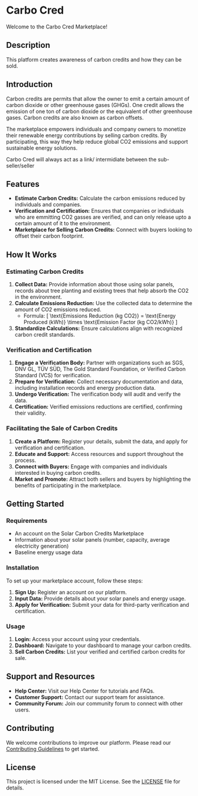 # Carbo Cred
Welcome to the Carbo Cred Marketplace! 

## Description
This platform creates awareness of carbon credits and how they can be sold.

## Introduction

Carbon credits are permits that allow the owner to emit a certain amount of carbon dioxide or other greenhouse gases (GHGs). One credit allows the emission of one ton of carbon dioxide or the equivalent of other greenhouse gases. Carbon credits are also known as carbon offsets.

The marketplace empowers individuals and company owners to monetize their renewable energy contributions by selling carbon credits. By participating, this way they help reduce global CO2 emissions and support sustainable energy solutions.

Carbo Cred will always act as a link/ intermidiate  between the sub-seller/seller

## Features

- **Estimate Carbon Credits:** Calculate the carbon emissions reduced by individuals and companies.
- **Verification and Certification:** Ensures that companies or individuals who are emmitting CO2 gasses are verified, and can only release upto a certain amount of it to the environment.
- **Marketplace for Selling Carbon Credits:** Connect with buyers looking to offset their carbon footprint.

## How It Works

### Estimating Carbon Credits

1. **Collect Data:** Provide information about those using solar panels, records about tree planting and existing trees that help absorb the CO2 in the environment.
2. **Calculate Emissions Reduction:** Use the collected data to determine the amount of CO2 emissions reduced.
   - Formula: 
     \[
     \text{Emissions Reduction (kg CO2)} = \text{Energy Produced (kWh)} \times \text{Emission Factor (kg CO2/kWh)}
     \]
3. **Standardize Calculations:** Ensure calculations align with recognized carbon credit standards.

### Verification and Certification

1. **Engage a Verification Body:** Partner with organizations such as SGS, DNV GL, TÜV SÜD, The Gold Standard Foundation, or Verified Carbon Standard (VCS) for verification.
2. **Prepare for Verification:** Collect necessary documentation and data, including installation records and energy production data.
3. **Undergo Verification:** The verification body will audit and verify the data.
4. **Certification:** Verified emissions reductions are certified, confirming their validity.

### Facilitating the Sale of Carbon Credits

1. **Create a Platform:** Register your details, submit the data, and apply for verification and certification.
2. **Educate and Support:** Access resources and support throughout the process.
3. **Connect with Buyers:** Engage with companies and individuals interested in buying carbon credits.
4. **Market and Promote:** Attract both sellers and buyers by highlighting the benefits of participating in the marketplace.

## Getting Started

### Requirements

- An account on the Solar Carbon Credits Marketplace
- Information about your solar panels (number, capacity, average electricity generation)
- Baseline energy usage data

### Installation

To set up your marketplace account, follow these steps:

1. **Sign Up:** Register an account on our platform.
2. **Input Data:** Provide details about your solar panels and energy usage.
3. **Apply for Verification:** Submit your data for third-party verification and certification.

### Usage

1. **Login:** Access your account using your credentials.
2. **Dashboard:** Navigate to your dashboard to manage your carbon credits.
3. **Sell Carbon Credits:** List your verified and certified carbon credits for sale.

## Support and Resources

- **Help Center:** Visit our Help Center for tutorials and FAQs.
- **Customer Support:** Contact our support team for assistance.
- **Community Forum:** Join our community forum to connect with other users.

## Contributing

We welcome contributions to improve our platform. Please read our [Contributing Guidelines](CONTRIBUTING.md) to get started.

## License

This project is licensed under the MIT License. See the [LICENSE](LICENSE.md) file for details.